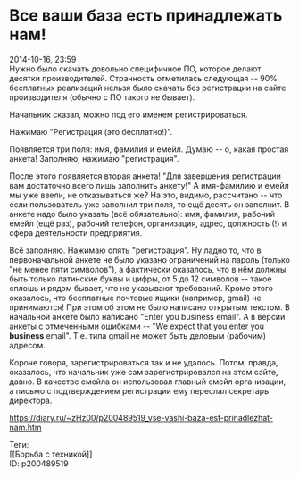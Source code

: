 Все ваши база есть принадлежать нам!
=====================================

   
 2014-10-16, 23:59   
  Нужно было скачать довольно специфичное ПО, которое делают десятки производителей. Странность отметилась следующая -- 90% бесплатных реализаций нельзя было скачать без регистрации на сайте производителя (обычно с ПО такого не бывает).   
   
 Начальник сказал, можно под его именем регистрироваться.   
   
 Нажимаю "Регистрация (это бесплатно!)".   
   
 Появляется три поля: имя, фамилия и емейл. Думаю -- о, какая простая анкета! Заполняю, нажимаю "регистрация".   
   
 После этого появляется вторая анкета! "Для завершения регистрации вам достаточно всего лишь заполнить анкету!" А имя-фамилию и емейл мы уже ввели, не отказываться же? На это, видимо, рассчитано -- что если пользователь уже заполнил три поля, то ещё десять он заполнит. В анкете надо было указать (всё обязательно): имя, фамилия, рабочий емейл (ещё раз), рабочий телефон, организация, адрес, должность (!) и сфера деятельности предприятия.   
   
 Всё заполняю. Нажимаю опять "регистрация". Ну ладно то, что в первоначальной анкете не было указано ограничений на пароль (только "не менее пяти символов"), а фактически оказалось, что в нём должны быть только латинские буквы и цифры, от 5 до 12 символов -- такое сплошь и рядом бывает, что не указывают требований. Кроме этого оказалось, что бесплатные почтовые ящики (например, gmail) не принимаются! При этом об этом не было написано открытым текстом. В начальной анкете было написано "Enter you business email". А в версии анкеты с отмеченными ошибками -- "We expect that you enter you  **business**  email". Т.е. типа gmail не может быть деловым (рабочим) адресом.   
   
 Короче говоря, зарегистрироваться так и не удалось. Потом, правда, оказалось, что начальник уже сам зарегистрировался на этом сайте, давно. В качестве емейла он использовал главный емейл организации, а письмо с подтверждением регистрации ему переслал секретарь директора.   
    
 <https://diary.ru/~zHz00/p200489519_vse-vashi-baza-est-prinadlezhat-nam.htm>   
   
 Теги:   
 [[Борьба с техникой]]   
 ID: p200489519